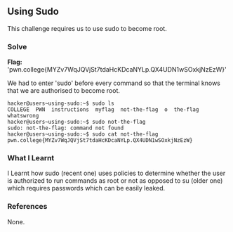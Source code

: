 ## Using Sudo
This challenge requires us to use sudo to become root.

### Solve
**Flag:** 'pwn.college{MYZv7WqJQVjSt7tdaHcKDcaNYLp.QX4UDN1wSOxkjNzEzW}'

We had to enter 'sudo' before every command so that the terminal knows that we are authorised to become root. 

```
hacker@users~using-sudo:~$ sudo ls
COLLEGE  PWN  instructions  myflag  not-the-flag  o  the-flag  whatswrong
hacker@users~using-sudo:~$ sudo not-the-flag
sudo: not-the-flag: command not found
hacker@users~using-sudo:~$ sudo cat not-the-flag
pwn.college{MYZv7WqJQVjSt7tdaHcKDcaNYLp.QX4UDN1wSOxkjNzEzW}
```

### What I Learnt
I Learnt how sudo (recent one) uses policies to determine whether the user is authorized to run commands as root or not as opposed to su (older one) which requires passwords
which can be easily leaked.

### References 
None. 
